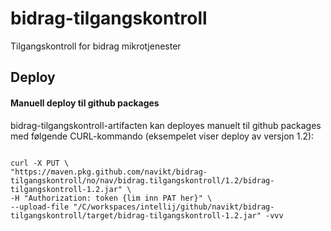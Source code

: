 # bidrag-tilgangskontroll
Tilgangskontroll for bidrag mikrotjenester


## Deploy

#### Manuell deploy til github packages

bidrag-tilgangskontroll-artifacten kan deployes manuelt til github packages med følgende CURL-kommando (eksempelet viser deploy av versjon 1.2):

<code>
curl -X PUT \
"https://maven.pkg.github.com/navikt/bidrag-tilgangskontroll/no/nav/bidrag.tilgangskontroll/1.2/bidrag-tilgangskontroll-1.2.jar" \
-H "Authorization: token {lim inn PAT her}" \
--upload-file "/C/workspaces/intellij/github/navikt/bidrag-tilgangskontroll/target/bidrag-tilgangskontroll-1.2.jar" -vvv
</code>

